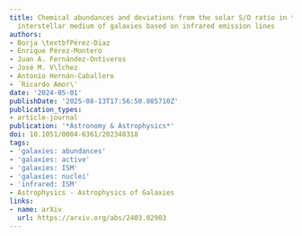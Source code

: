 ```yaml
---
title: Chemical abundances and deviations from the solar S/O ratio in the gas-phase
  interstellar medium of galaxies based on infrared emission lines
authors:
- Borja \textbfPérez-Dı́az
- Enrique Pérez-Montero
- Juan A. Fernández-Ontiveros
- José M. V\ĺchez
- Antonio Hernán-Caballero
- ́ Ricardo Amor\'
date: '2024-05-01'
publishDate: '2025-08-13T17:56:50.085710Z'
publication_types:
- article-journal
publication: '*Astronomy & Astrophysics*'
doi: 10.1051/0004-6361/202348318
tags:
- 'galaxies: abundances'
- 'galaxies: active'
- 'galaxies: ISM'
- 'galaxies: nuclei'
- 'infrared: ISM'
- Astrophysics - Astrophysics of Galaxies
links:
- name: arXiv
  url: https://arxiv.org/abs/2403.02903
---
```

